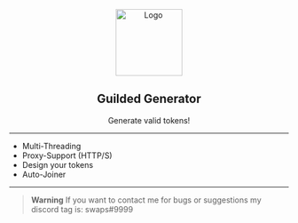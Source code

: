 <div align="center">
    <img src="https://cdn.survivetheark.com/uploads/monthly_2021_09/guilded.png.cee9a3c757428e4fd0faa6a3c3081294.png" alt="Logo" width="120" height="120">

  
  <h2 align="center">Guilded Generator</h3>

  <p align="center">
    Generate valid tokens!
  </p>
</div>

---------------------------------------

* Multi-Threading
* Proxy-Support (HTTP/S)
* Design your tokens
* Auto-Joiner

---------------------------------------


> **Warning**
> If you want to contact me for bugs or suggestions my discord tag is: swaps#9999


